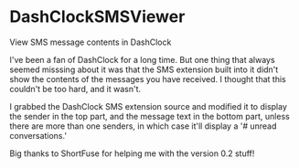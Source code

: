 DashClockSMSViewer
==================

View SMS message contents in DashClock

I've been a fan of DashClock for a long time. But one thing that always seemed misssing
about it was that the SMS extension built into it didn't show the contents of the messages
you have received. I thought that this couldn't be too hard, and it wasn't.

I grabbed the DashClock SMS extension source and modified it to display the sender in the top part,
and the message text in the bottom part, unless there are more than one senders, in which case it'll
display a '# unread conversations.'

Big thanks to ShortFuse for helping me with the version 0.2 stuff!
